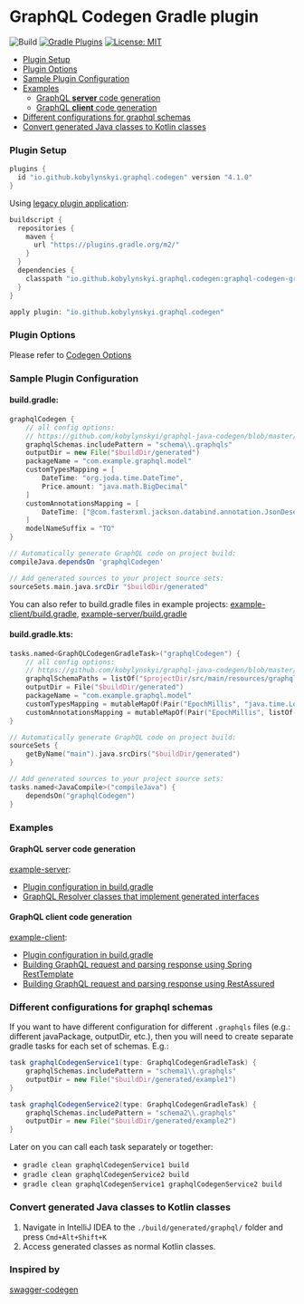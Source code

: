 # GraphQL Codegen Gradle plugin #

![Build](https://github.com/kobylynskyi/graphql-java-codegen/workflows/Build/badge.svg)
[![Gradle Plugins](https://img.shields.io/maven-metadata/v/https/plugins.gradle.org/m2/io/github/kobylynskyi/graphql-java-codegen-gradle-plugin/maven-metadata.xml.svg?label=gradle)](https://plugins.gradle.org/plugin/io.github.kobylynskyi.graphql.codegen)
[![License: MIT](https://img.shields.io/badge/License-MIT-yellow.svg)](https://opensource.org/licenses/MIT)

* [Plugin Setup](#plugin-setup)
* [Plugin Options](#plugin-options)
* [Sample Plugin Configuration](#sample-plugin-configuration)
* [Examples](#examples)
  * [GraphQL **server** code generation](#graphql-server-code-generation)
  * [GraphQL **client** code generation](#graphql-client-code-generation)
* [Different configurations for graphql schemas](#different-configurations-for-graphql-schemas)
* [Convert generated Java classes to Kotlin classes](#convert-generated-java-classes-to-kotlin-classes)


### Plugin Setup

```groovy
plugins {
  id "io.github.kobylynskyi.graphql.codegen" version "4.1.0"
}
```

Using [legacy plugin application](https://docs.gradle.org/current/userguide/plugins.html#sec:old_plugin_application):

```groovy
buildscript {
  repositories {
    maven {
      url "https://plugins.gradle.org/m2/"
    }
  }
  dependencies {
    classpath "io.github.kobylynskyi.graphql.codegen:graphql-codegen-gradle-plugin:4.1.0"
  }
}

apply plugin: "io.github.kobylynskyi.graphql.codegen"
```

### Plugin Options

Please refer to [Codegen Options](../../docs/codegen-options.md)

### Sample Plugin Configuration

#### build.gradle:

```groovy
graphqlCodegen {
    // all config options: 
    // https://github.com/kobylynskyi/graphql-java-codegen/blob/master/docs/codegen-options.md
    graphqlSchemas.includePattern = "schema\\.graphqls"
    outputDir = new File("$buildDir/generated")
    packageName = "com.example.graphql.model"
    customTypesMapping = [
        DateTime: "org.joda.time.DateTime",
        Price.amount: "java.math.BigDecimal"
    ]
    customAnnotationsMapping = [
        DateTime: ["@com.fasterxml.jackson.databind.annotation.JsonDeserialize(using = com.example.json.EpochMillisScalarDeserializer.class)"]
    ]
    modelNameSuffix = "TO"
}

// Automatically generate GraphQL code on project build:
compileJava.dependsOn 'graphqlCodegen'

// Add generated sources to your project source sets:
sourceSets.main.java.srcDir "$buildDir/generated"
```

You can also refer to build.gradle files in example projects: [example-client/build.gradle](example-client/build.gradle), [example-server/build.gradle](example-server/build.gradle)

#### build.gradle.kts:

```kotlin
tasks.named<GraphQLCodegenGradleTask>("graphqlCodegen") {
    // all config options: 
    // https://github.com/kobylynskyi/graphql-java-codegen/blob/master/docs/codegen-options.md
    graphqlSchemaPaths = listOf("$projectDir/src/main/resources/graphql/schema.graphqls")
    outputDir = File("$buildDir/generated")
    packageName = "com.example.graphql.model"
    customTypesMapping = mutableMapOf(Pair("EpochMillis", "java.time.LocalDateTime"))
    customAnnotationsMapping = mutableMapOf(Pair("EpochMillis", listOf("@com.fasterxml.jackson.databind.annotation.JsonDeserialize(using = com.example.json.EpochMillisScalarDeserializer.class)")))
}

// Automatically generate GraphQL code on project build:
sourceSets {
    getByName("main").java.srcDirs("$buildDir/generated")
}

// Add generated sources to your project source sets:
tasks.named<JavaCompile>("compileJava") {
    dependsOn("graphqlCodegen")
}
```


### Examples

#### GraphQL **server** code generation

[example-server](example-server):
  * [Plugin configuration in build.gradle](example-server/build.gradle)
  * [GraphQL Resolver classes that implement generated interfaces](example-server/src/main/java/io/github/kobylynskyi/product/graphql/resolvers)

#### GraphQL **client** code generation 

[example-client](example-client):
  * [Plugin configuration in build.gradle](example-client/build.gradle)
  * [Building GraphQL request and parsing response using Spring RestTemplate](example-client/src/main/java/io/github/kobylynskyi/order/external/product/ProductServiceGraphQLClient.java)
  * [Building GraphQL request and parsing response using RestAssured](example-client/src/test/java/io/github/kobylynskyi/order/service/CreateProductIntegrationTest.java)


### Different configurations for graphql schemas

If you want to have different configuration for different `.graphqls` files (e.g.: different javaPackage, outputDir, etc.), then you will need to create separate gradle tasks for each set of schemas. E.g.:

```groovy
task graphqlCodegenService1(type: GraphqlCodegenGradleTask) {
    graphqlSchemas.includePattern = "schema1\\.graphqls"
    outputDir = new File("$buildDir/generated/example1")
}

task graphqlCodegenService2(type: GraphqlCodegenGradleTask) {
    graphqlSchemas.includePattern = "schema2\\.graphqls"
    outputDir = new File("$buildDir/generated/example2")
}
```

Later on you can call each task separately or together:

* `gradle clean graphqlCodegenService1 build`
* `gradle clean graphqlCodegenService2 build`
* `gradle clean graphqlCodegenService1 graphqlCodegenService2 build`


### Convert generated Java classes to Kotlin classes

1. Navigate in IntelliJ IDEA to the `./build/generated/graphql/` folder and press `Cmd+Alt+Shift+K`
2. Access generated classes as normal Kotlin classes.


### Inspired by

[swagger-codegen](https://github.com/swagger-api/swagger-codegen)

